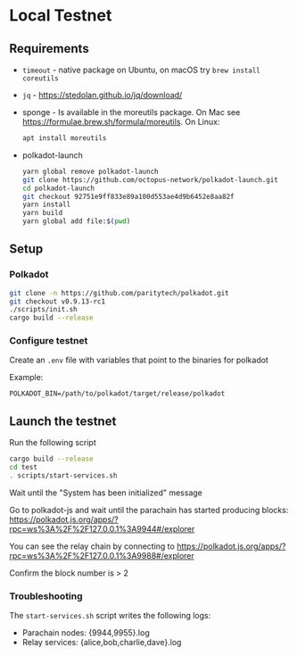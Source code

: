 # Local Testnet

## Requirements
* `timeout` - native package on Ubuntu, on macOS try ```brew install coreutils```
* `jq` - https://stedolan.github.io/jq/download/
* sponge - Is available in the moreutils package. On Mac see https://formulae.brew.sh/formula/moreutils. On Linux:

  ```bash
  apt install moreutils
  ```

* polkadot-launch

  ```bash
  yarn global remove polkadot-launch
  git clone https://github.com/octopus-network/polkadot-launch.git
  cd polkadot-launch
  git checkout 92751e9ff833e89a100d553ae4d9b6452e8aa82f 
  yarn install
  yarn build
  yarn global add file:$(pwd)
  ```

## Setup

### Polkadot

```bash
git clone -n https://github.com/paritytech/polkadot.git
git checkout v0.9.13-rc1
./scripts/init.sh
cargo build --release
```

### Configure testnet

Create an `.env` file with variables that point to the binaries for polkadot

Example:
```
POLKADOT_BIN=/path/to/polkadot/target/release/polkadot
```

## Launch the testnet

Run the following script
```bash
cargo build --release
cd test
. scripts/start-services.sh
```

Wait until the "System has been initialized" message

Go to polkadot-js and wait until the parachain has started producing blocks:
https://polkadot.js.org/apps/?rpc=ws%3A%2F%2F127.0.0.1%3A9944#/explorer

You can see the relay chain by connecting to https://polkadot.js.org/apps/?rpc=ws%3A%2F%2F127.0.0.1%3A9988#/explorer

Confirm the block number is > 2

### Troubleshooting

The `start-services.sh` script writes the following logs:

- Parachain nodes: {9944,9955}.log
- Relay services: {alice,bob,charlie,dave}.log
